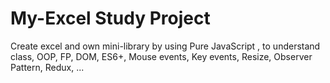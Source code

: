 # My-Excel Study Project
 Create excel and  own mini-library by using Pure JavaScript , to understand class, OOP, FP, DOM, ES6+, Mouse events, Key events, Resize, Observer Pattern, Redux, ...  

